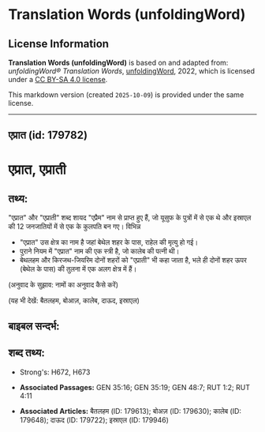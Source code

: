 # Translation Words (unfoldingWord)

## License Information

**Translation Words (unfoldingWord)** is based on and adapted from: _unfoldingWord® Translation Words_, [unfoldingWord](https://unfoldingword.org/utw), 2022, which is licensed under a [CC BY-SA 4.0 license](https://creativecommons.org/licenses/by-sa/4.0/legalcode.en).

This markdown version (created `2025-10-09`) is provided under the same license.



--------------------------------

## एप्रात (id: 179782)

एप्रात, एप्राती
===============

तथ्य:
-----

"एप्रात" और "एप्राती" शब्द शायद "एप्रैम" नाम से प्राप्त हुए हैं, जो यूसुफ के पुत्रों में से एक थे और इस्राएल की 12 जनजातियों में से एक के कुलपति बन गए। विभिन्न

* "एप्रात" उस क्षेत्र का नाम है जहां बेथेल शहर के पास, राहेल की मृत्यु हो गई।
* पुराने नियम में "एप्रात" नाम की एक स्त्री है, जो कालेब की पत्नी थी।
* बेथलहम और किरजथ\-जियरिम दोनों शहरों को "एप्राती" भी कहा जाता है, भले ही दोनों शहर ऊपर (बेथेल के पास) की तुलना में एक अलग क्षेत्र में हैं।

(अनुवाद के सुझाव: नामों का अनुवाद कैसे करें)

(यह भी देखें: बैतलहम, बोआज़, कालेब, दाऊद, इस्राएल)

बाइबल सन्दर्भ:
--------------

शब्द तथ्य:
----------

* Strong's: H672, H673

* **Associated Passages:** GEN 35:16; GEN 35:19; GEN 48:7; RUT 1:2; RUT 4:11
* **Associated Articles:** बैतलहम (ID: 179613); बोअज़ (ID: 179630); कालेब (ID: 179648); दाऊद (ID: 179722); इस्राएल (ID: 179946)

